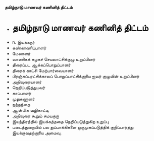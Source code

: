 **தமிழ்நாடு மாணவர் கணினித் திட்டம்**
- # தமிழ்நாடு மாணவர் கணினித் திட்டம்
- n. இயக்கநர்
- கண்காணிப்பாளர்
- மேலாளர்
- வாணிகக் கழகச் செயலாட்சிக்குழு உறுப்பினர்
- திரைப்பட ஆக்கப்பொறுப்பாளர்
- திரைக் காட்சி மேற்பார்வையாளர்
- பிரஞ்சுப்புரட்சிக்காலப் பொறுப்பாட்சிக்குரிய ஐவர் குழுவின் உறுப்பினர்
- அறிவுரையாளர்
- நெறிப்படுத்துபவர்
- காப்பாளர்
- முதுகணாளர்
- நற்றந்தை
- ஆன்மிக வழிகாட்டி
- அறிவுரை கூறும் சமயகுரு
- இயந்திரத்தில் இயக்கத்ததை நெறிப்படுத்துகிற உறுப்பு
- படைத்துறையில் பல துப்பாக்கிகளை ஒருமுகப்படுத்திக் குறிப்பார்த்து இயக்குவதற்குரிய அமைவு.

